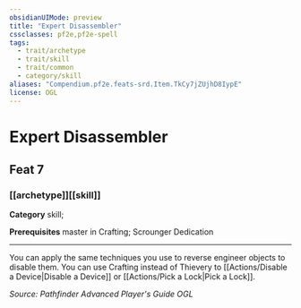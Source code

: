 ```yaml
---
obsidianUIMode: preview
title: "Expert Disassembler"
cssclasses: pf2e,pf2e-spell
tags:
  - trait/archetype
  - trait/skill
  - trait/common
  - category/skill
aliases: "Compendium.pf2e.feats-srd.Item.TkCy7jZUjhD8IypE"
license: OGL
---
```

# Expert Disassembler
## Feat 7
### [[archetype]][[skill]]

**Category** skill; 



**Prerequisites** master in Crafting; Scrounger Dedication
* * *
You can apply the same techniques you use to reverse engineer objects to disable them. You can use Crafting instead of Thievery to [[Actions/Disable a Device|Disable a Device]] or [[Actions/Pick a Lock|Pick a Lock]].

*Source: Pathfinder Advanced Player's Guide*
*OGL*
